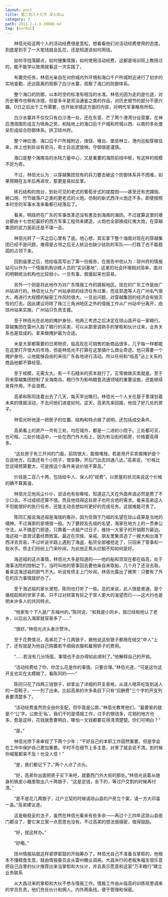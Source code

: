 ```yaml
---
layout: post
title: 第二百八十九节 深入琼山
category: 3
path: 2011-2-1-3-28900.md
tag: [normal]
---
```


　　林佰光给这两个人的活动经费很是宽松，想看看他们对活动经费使用的态度。到底是到手了一大笔钱就会乱花，还是知道该如何用钱。

　　如何寻找落脚点，如何搜集情报，如何使用活动经费，这都是培训班上教授过的，能不能学以致用就看这一次实践了。

　　布置完任务，林佰光亲自在对府城内外环境和海口千户所城附近进行了初步的实地查勘，还远距离的观察了白沙水寨，观察了海口的防御体系。

　　整个海口的防御，以本时空的标准有相当的水准。林佰光因为走的是仕途，对历史著作也稍有涉猎，但是多半是资治通鉴之类的作品，对历史细节的部分不感兴趣。D日之后出于工作需要，也开始涉猎这方面的内容，对明代军事略有所知。

　　白沙水寨并不仅仅只有白沙港一处，还在东营、芒了两个港湾分设营寨，在神应港周围形成互为犄角之势，和陆地上的海口后千户城和府城以西、以南的多处堡垒形成综合防御体系。拱卫琼州府。

　　整个神应港、海口后千户所城附近，烽燧、墩台、堡垒林立，港内巡船穿梭往来，岸上也到处设有拒马，有士兵巡逻放哨。守御很是谨慎。

　　海口是整个海南岛的水陆力量中心，又是重要的海防前线中枢，有这样的规模不足为奇。

　　不过，林佰光认为：以穿越集团现有的兵力要击破这个防御体系并不困难，如果预期在五年后再进攻，那更是易如反掌。

　　砖石结构的炮台，到处可见的老式的葡萄牙式的提膛炮——甚至还有虎蹲炮、碗口炮、竹节破落户之类的更老式的火炮，仿制的新式西洋火炮还不多。即使按照本时空的军事水准来看都已经落后了。

　　看来，明政府在广东的军事改革还没有惠及到海南的海防。不过就算这里的墩台都由十七世纪最好的西方军事工程师来建造，火炮也全部换成红夷大炮，在穿越集团的武力面前还是不堪一击。

　　林佰光转了一天之后心里有了底。他心想，其实拿下整个海南对现在的穿越集团已经不是问题，难得是占领之后无人统治也缺少驻防的军队——打胜了也不能稳固的占领下来。

　　回到庙里之后，他给临高写出了第一份报告，在报告中他认为：琼州府的情报站可以作为一个情报机构训练人员的“实训基地”，这里的社会环境相对简单，面对的明朝统治机构也比较弱小。一旦有事，救援起来也容易。

　　另外一个则是将此地作为对广东情报工作的跳板地区。现在的广东工作是由广州站进行的。林佰光认为广州站承担的经济任务过重，而且郭逸等人在广州名气很大，再进行大规模的秘密工作风险很大。一旦出问题，对穿越集团的经济会有毁灭性的打击。因此建议将除了珠江三角洲地区之外的情报工作从广州站中分离开，由琼州站来实施，广州站只负责支援。

　　至于林佰光在此地的掩护身份，他再三考虑之后决定在琼山县开设一家粮行。穿越集团在雷州入股了粮行的买卖，可以从那里调熟手的掌柜和伙计过来，业务关系也是现成的。拿来做掩护最为合适。

　　米是大家都需要的日用物资，临高现在可销售的新商品很多，几乎每一样都能在这里打开很大的市场，但是林佰光不打算在这里搞什么商业奇迹。他只需要一个掩护身份，让他能够自由的来往广东各地进行活动。所以任何和“临高”沾上关系的商品他都不算经营。

　　至于规模，无需太大。有一千石糙米的资本就行了。正常做做买卖就是。至于将来穿越集团控制了全海南岛，粮行作为影响粮食流通领域的重要设施，还能继续发挥作用，不会浪费。

　　高弟和陈同连着出去了几天，每天早出晚归，林佰光一个人关在屋子里谋划着未来的情报活动，不去问他们进度如何。这天，高弟先来回报，他找了好几处的房子。

　　林佰光听他逐一把房子的位置、结构和特点做了说明，还包括成交条件。

　　高弟看上的房产一共有三处，均在城外，都是一二进的小院子。三处都可买，也可租。二处价钱适中，一处在西门外大街上，因为有沿街的柜房，价格要高得多。

　　“这处房子有三开间的门面，前院很大，能做堆栈，若是用开买卖做掩护是个合适地方。后面还有个小院子，很安静，开后门出去四通八达。”高弟说，“价格比您说得预算要大，可是按这个条件来说价钱不算高。”

　　价钱是二百八十两，包括给中人、保人的“规费”。以房屋的状况来说这个价格的确不算离谱。

　　林佰光见他风尘仆仆，说话也有些嘶哑，知道这几天在外面奔波必然是费了不少口舌。不过成绩还算不错。而且他找得这处房子也符合他的需求。看来高弟这人不但能很好的执行任务，还能主动去想如何更好的完成任务。这就难能可贵了。

　　陈同汇报说海述祖是海瑞的裔孙，因为受荫于乃祖的名望在琼山县算是当地的缙绅。不过海家的家境很一般。为了要顾及先祖的名望，海家在地方上的一贯奉公守法，从不搞歪门邪道，只靠着一点祖产过日子，维持一大家子的开销颇为窘迫。海述祖一直尝试着经商致富。最近在宗族、亲戚、朋友里集资造了一艘大船出海下西洋去贸易，不过听说半路上遇到了海盗，船货全部被抢走了，只回来了管事和一些水手。债主们纷纷上门来吵闹，为此他正焦头烂额不知如何是好。

　　海述祖的这点事情，林佰光大多是知道的——他的船和货现在都在临高，处于海事法院的控制之下。当时叫他的管事回去要他亲自来取船，几个月了还没去取。看来这海述祖的胆气不大。听说有债主上门吵闹，林佰光露出了微笑：只要有了外在的压力事情就好办了。

　　至于海述祖的家长里短，陈同也打听了一些。总的来说，此人很是普通，是个循规蹈矩的世家子弟，只不过对财富有较之于常人更大的渴望而已——这大约也是明末许多人的共同特点。

　　“他家有个下人是广东梅州的。”陈同说，“和我是小同乡，我已经和他认了老乡，以后出入海家就容易多了……”

　　“很好。”林佰光点头表示赞许。

　　至于花费情况，高弟花了十几两银子，据他说这些银子都用在结交“中人”上了，还有就是为他自己购置若干绸缎衣服和雇用轿子的费用。

　　“……若没有几分场面，事情也不会办得如此顺利了。”他解释自己的开销。

　　“活动经费给了你，你怎么花是你的事情。只要合理。”林佰光道，“可是这你这开支也实在太模糊了。看陈同的——”

　　陈同只花了四两三钱银子，却拿出了详细的开支表格，从请人喝茶吃饭到送人的一双鞋子，一一列了出来。比起高弟的许多条目下只有“应酬费”三个字的开支列表要清楚多了。

　　“活动经费虽然完全由你支配，但毕竟是公款。”林佰光教育他们，“最要紧的就是个‘公’字。公款无‘私’。我们干的是情报工作，过手的银钱多，花销的地方也多。愈是这样，花钱就愈要明白，哪怕一文钱都要花得清清楚楚。你们可明白？”

　　“是。”

　　林佰光停下来审视了下两个少年：“干好自己的本职工作固然重要，但是学会在工作中保护自己更加重要。平时不在细节上多主意，对景了就会说不清。到时候你喊冤都来不及！也没人信！”

　　“是，我们都记下了。”两个人点了点头。

　　“好，高弟你出面把房子买下来吧，就要西门外大街的那处。”林佰光说着从随身的铁皮小箱里取出八十两银子，“这是定钱，余下的，等过户交割的时候再付清。”

　　“是不是花几两银子，过户立契的时候请琼山县的户房立个案，请一方大印盖一盖。”高弟建议道。

　　这是极稳妥的法子，虽然在林佰光看来有些多余——再过个三四年这琼山县衙门都没了，要它来立案一点意思也没有。不过高弟的想法很缜密，值得鼓励。

　　“好，就这样办。”

　　“好嘞。”

　　琼州情报站就这样紧锣密鼓的开始筹办了。林佰光自己不准备当掌柜的，他根本不懂粮食生意，就由情报委员会从雷州糖业调来。大昌米行的老板朱福生很乐意把自己店里的伙计推荐出来当掌柜和大伙计，并且表示愿意和这家“万丰粮行”建立业务联系

　　从大昌过来的掌柜和大伙不参与情报工作。情报工作由从临高的训练班里调来的学员负责，他们充任伙计和佣人。内外两条线，便于管理和保密。
